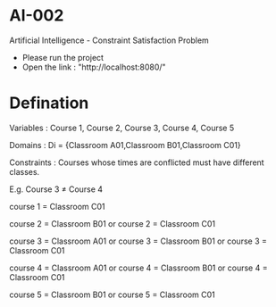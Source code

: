 # AI-002
Artificial Intelligence - Constraint Satisfaction Problem

- Please run the project
- Open the link : "http://localhost:8080/"

# Defination

  Variables : Course 1, Course 2, Course 3, Course 4, Course 5
  
  Domains : Di = {Classroom A01,Classroom B01,Classroom C01}
  
  Constraints : Courses whose times are conflicted must have different classes.
  
  E.g. Course 3 ≠ Course 4
  
  course 1 = Classroom C01
  
  course 2 = Classroom B01 or course 2 = Classroom C01
  
  course 3 = Classroom A01 or course 3 = Classroom B01 or course 3 = Classroom C01
  
  course 4 = Classroom A01 or course 4 = Classroom B01 or course 4 = Classroom C01
  
  course 5 = Classroom B01 or course 5 = Classroom C01
  
